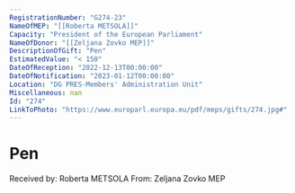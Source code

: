```yaml
---
RegistrationNumber: "G274-23"
NameOfMEP: "[[Roberta METSOLA]]"
Capacity: "President of the European Parliament"
NameOfDonor: "[[Zeljana Zovko MEP]]"
DescriptionOfGift: "Pen"
EstimatedValue: "< 150"
DateOfReception: "2022-12-13T00:00:00"
DateOfNotification: "2023-01-12T00:00:00"
Location: "DG PRES-Members' Administration Unit"
Miscellaneous: nan
Id: "274"
LinkToPhoto: "https://www.europarl.europa.eu/pdf/meps/gifts/274.jpg#"
---
```


# Pen

Received by: Roberta METSOLA
From: Zeljana Zovko MEP
